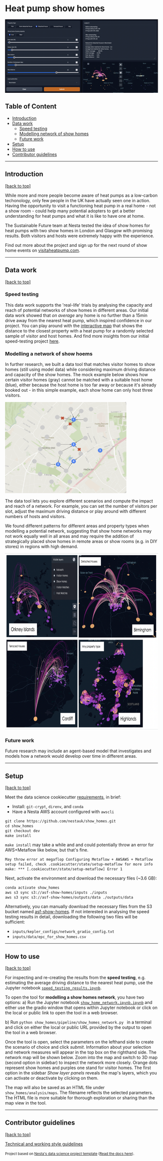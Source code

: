 # Heat pump show homes

<img src="./docs/data_tool_example.png">

## Table of Content<a id='top'></a>

- [Introduction](#intro)
- [Data work](#datawork)
  - [Speed testing](#speed)
  - [Modelling network of show homes](#model)
  - [Future work](#future)
- [Setup](#setup)
- [How to use](#setup)
- [Contributor guidelines](#contributor)

---

## Introduction<a id='intro'></a>

[[back to top]](#top)

While more and more people become aware of heat pumps as a low-carbon techonology, only few people in the UK have actually seen one in action. Having the opportunity to visit a functioning heat pump in a real home - not a show room - could help many potential adopters to get a better understanding for heat pumps and what it is like to have one at home.

The Sustainable Future team at Nesta tested the idea of show homes for heat pumps with two show homes in London and Glasgow with promising results. Both visitors and hosts were extremely happy with the experience.

Find out more about the project and sign up for the next round of show home events on <a href="visitaheatpump.com/" title="VisitAHeatPump">visitaheatpump.com</a>.

---

## Data work<a id='datawork'></a>

[[back to top]](#top)

### Speed testing<a id='speed'></a>

This data work supports the 'real-life' trials by analysing the capacity and reach of potential networks of show homes in different areas. Our initial data work showed that _on average_ any home is no further than a 15min drive away from the nearest heat pump, which inspired confidence in our project. You can play around with the <a href="https://nestauk.github.io/show_homes/Distances_similar" title="Distance to nearest show home">interactive map</a> that shows the distance to the closest property with a heat pump for a randomly selected sample of visitor and host homes. And find more insights from our initial speed-testing project [here](https://www.nesta.org.uk/a-network-of-show-homes-for-heat-pumps/).

### Modelling a network of show hoems<a id='model'></a>

In further research, we built a data tool that matches visitor homes to show homes (still using model data) while considering maximum driving distance and capacity of the show homes. The mock example below shows how certain visitor homes (gray) cannot be matched with a suitable host home (blue), either because the host home is too far away or because it's already booked out - in this simple example, each show home can only host three visitors.

<img src="./docs/mock_network_example.png"  width="400"  height="300">

The data tool lets you explore different scenarios and compute the impact and reach of a network. For example, you can set the number of visitors per slot, adjust the maximum driving distance or play around with different numbers of hosts and visitors.

We found different patterns for different areas and property types when modelling a potential network, suggesting that show home networks may not work equally well in all areas and may require the addition of strategically placed show homes in remote areas or show rooms (e.g. in DIY stores) in regions with high demand.

<!-- <p float="left">
<img src="./docs/network_example_1.png"  width="250"  height="180">
<img src="./docs/network_example_2.png"  width="250"  height="180">
</p>

<p float="left">
<img src="./docs/network_example_3.png"  width="250" height='180'>
<img src="./docs/network_example_4.png"  width="220"   height="180">
</p> -->

<img src="./docs/network_examples.png"  width="800"  height="580">

### Future work<a id='future'></a>

Future research may include an agent-based model that investigates and models how a network would develop over time in different areas.

---

## Setup<a id='setup'></a>

[[back to top]](#top)

Meet the data science cookiecutter [requirements](http://nestauk.github.io/ds-cookiecutter/quickstart), in brief:

- Install: `git-crypt`, `direnv`, and `conda`
- Have a Nesta AWS account configured with `awscli`

```
git clone https://github.com/nestauk/show_homes.git
cd show_homes
git checkout dev
make install
```

`make install` may take a while and and could potentially throw an error for AWS+Metaflow like below, but that's fine.

```
May throw error at megaflop Configuring Metaflow + AWSAWS + Metaflow setup failed, check .cookiecutter/state/setup-metaflow for more info
make: *** [.cookiecutter/state/setup-metaflow] Error 1
```

Next, activate the environment and download the necessary files (~3.6 GB):

```
conda activate show_homes
aws s3 sync s3://asf-show-homes/inputs ./inputs
aws s3 sync s3://asf-show-homes/outputs/data ./outputs/data
```

Alternatively, you can manually download the necessary files from the S3 bucket named [asf-show-homes](https://s3.console.aws.amazon.com/s3/buckets/asf-show-homes?region=eu-west-2&tab=objects). If not interested in analysing the speed testing results in detail, downloading the following two files will be sufficient:

- `inputs/kepler_configs/network_gradio_config.txt`
- `inputs/data/epc_for_show_homes.csv`

---

## How to use<a id='use'></a>

[[back to top]](#top)

For inspecting and re-creating the results from the **speed testing**, e.g. estimating the average driving distance to the nearest heat pump, use the Jupyter notebook [`speed_testing_results.ipynb`](https://github.com/nestauk/show_homes/blob/dev/show_homes/analysis/speed_testing_results.ipynb).

To open the tool for **modelling a show homes network**, you have two options:
a) Run the Jupyter notebook [`show_home_network.ipynb.ipynb`](https://github.com/nestauk/show_homes/blob/dev/show_homes/analysis/show_home_network.ipynb.ipynb) and either use the gradio window that opens within Jupyter notebook or click on the local or public link to open the tool in a web browser.

b) Run `python show_homes/pipeline/show_homes_network.py ` in a terminal and click on either the local or public URL provided by the output to open the tool in a web browser.

Once the tool is open, select the parameters on the lefthand side to create the scenario of choice and click _submit_. Information about your selection and network measures will appear in the top box on the righthand side. The network map will be shown below. Zoom into the map and switch to 3D map (second option in sidebar) to inspect the network more closely. Orange dots represent show homes and purples one stand for visitor homes. The first option in the sidebar _Show layer panels_ reveals the map's layers, which you can activate or deactivate by clicking on them.

The map will also be saved as an HTML file under `show_homes/analysis/maps`. The filename reflects the selected parameters. The HTML file is more suitable for thorough exploration or sharing than the map view in the tool.

---

## Contributor guidelines<a id='contributor'></a>

[[back to top]](#top)

[Technical and working style guidelines](https://github.com/nestauk/ds-cookiecutter/blob/master/GUIDELINES.md)

<small><p>Project based on <a target="_blank" href="https://github.com/nestauk/ds-cookiecutter">Nesta's data science project template</a>
(<a href="http://nestauk.github.io/ds-cookiecutter">Read the docs here</a>).
</small>
